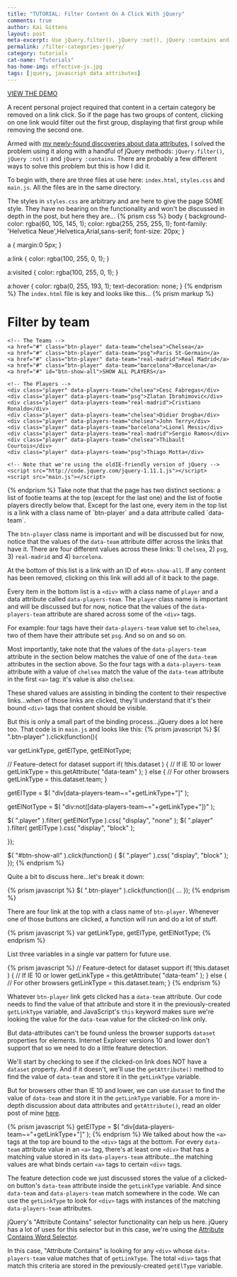 ```yaml
---
title: "TUTORIAL: Filter Content On A Click With jQuery"
comments: true
author: Kai Gittens
layout: post
meta-excerpt: Use jQuery.filter(), jQuery :not(), jQuery :contains and data attributes to filter out categorized content on a click. Includes a code demo.
permalink: /filter-categories-jquery/
category: tutorials
cat-name: "Tutorials"
has-home-img: effective-js.jpg
tags: [jquery, javascript data attributes]
---
```

<a href="http://codepen.io/kaidez/pen/azmRXm" class="demoLink" target="blank">VIEW THE DEMO</a>

A recent personal project required that content in a certain category be removed on a link click. So if the page has two groups of content, clicking on one link would filter out the first group, displaying that first group while removing the second one.

Armed with [my newly-found discoveries about data attributes](/load-data-attributes-mouseclicks/ "Read kaidez's blog post on loading in page content with data attributes"), I solved the problem using it along with a handful of jQuery methods: `jQuery.filter()`, `jQuery :not()` and `jQuery :contains`. There are probably a few different ways to solve this problem but this is how I did it.

To begin with, there are three files at use here: `index.html`, `styles.css` and `main.js`.  All the files are in the same directory.

The styles in `styles.css` are arbitrary and are here to give the page SOME style.  They have no bearing on the functionality and won't be discussed in depth in the post, but here they are...
{% prism css %}
body {
  background-color: rgba(60, 105, 145, 1);
  color: rgba(255, 255, 255, 1);
  font-family: 'Helvetica Neue',Helvetica,Arial,sans-serif;
  font-size: 20px;
}

a {
  margin:0 5px;
}

a:link {
  color: rgba(100, 255, 0, 1);
}

a:visited {
  color: rgba(100, 255, 0, 1);
}

a:hover {
  color: rgba(0, 255, 193, 1);
  text-decoration: none;
}
{% endprism %}
The `index.html` file is key and looks like this...
{% prism markup %}
<!DOCTYPE html>
<html lang="en">
  <head>
    <meta charset="UTF-8">
    <title>Filter Content On A Click With jQuery</title>
    <link rel="stylesheet" href="styles.css" media="all" />
  </head>
  <body>
    <h1>Filter by team</h1>

    <!-- The Teams -->
    <a href="#" class="btn-player" data-team="chelsea">Chelsea</a>
    <a href="#" class="btn-player" data-team="psg">Paris St-Germain</a>
    <a href="#" class="btn-player" data-team="real-madrid">Real Madrid</a>
    <a href="#" class="btn-player" data-team="barcelona">Barcelona</a>
    <a href="#" id="btn-show-all">SHOW ALL PLAYERS</a>

    <!-- The Players -->
    <div class="player" data-players-team="chelsea">Cesc Fabregas</div>
    <div class="player" data-players-team="psg">Zlatan Ibrahimović</div>
    <div class="player" data-players-team="real-madrid">Cristiano Ronaldo</div>
    <div class="player" data-players-team="chelsea">Didier Drogba</div>
    <div class="player" data-players-team="chelsea">John Terry</div>
    <div class="player" data-players-team="barcelona">Lionel Messi</div>
    <div class="player" data-players-team="real-madrid">Sergio Ramos</div>
    <div class="player" data-players-team="chelsea">Thibault Courtois</div>
    <div class="player" data-players-team="psg">Thiago Motta</div>

    <!-- Note that we're using the oldIE-friendly version of jQuery -->
    <script src="http://code.jquery.com/jquery-1.11.1.js"></script>
    <script src="main.js"></script>
  </body>
</html>
{% endprism %}
Take note that that the page has two distinct sections: a list of footie teams at the top (except for the last one) and the list of footie players directly below that. Except for the last one, every item in the top list is a link with a class name of `btn-player` and a data attribute called `data-team`.

The `btn-player` class name is important and will be discussed but for now, notice that the values of the `data-team` attribute differ across the links that have it. There are four different values across these links: 1) `chelsea`, 2) `psg`, 3) `real-madrid` and 4) `barcelona`.

At the bottom of this list is a link with an ID of `#btn-show-all`. If any content has been removed, clicking on this link will add all of it back to the page.  

Every item in the bottom list is a `<div>` with a class name of `player` and a data attribute called `data-players-team`. The `player` class name is important and will be discussed but for now, notice that the values of the `data-players-team` attribute are shared across some of the `<div>` tags.

For example: four tags have their `data-players-team` value set to `chelsea`, two of them have their attribute set `psg`. And so on and so on.

Most importantly, take note that the values of the `data-players-team`  attribute in the section below matches the value of one of the `data-team` attributes in the section above. So the four tags with a `data-players-team` attribute with a value of `chelsea` match the value of the `data-team` attribute in the first `<a>` tag: it's value is also `chelsea`.

These shared values are assisting in binding the content to their respective links...when of those links are clicked, they'll understand that it's their bound `<div>` tags that content should be visible.

But this is only a small part of the binding process...jQuery does a lot here too.  That code is in `main.js` and looks like this:
{% prism javascript %}
$( ".btn-player" ).click(function(){

  var getLinkType, getElType, getElNotType;

  // Feature-detect for dataset support
  if( !this.dataset ) { // If IE 10 or lower
    getLinkType = this.getAttribute( "data-team" );
   } else { // For other browsers
     getLinkType = this.dataset.team;
   }

  getElType = $( "div[data-players-team~="+getLinkType+"]" );

  getElNotType = $( "div:not([data-players-team~="+getLinkType+"])" );

   $( ".player" ).filter( getElNotType ).css( "display", "none" );
   $( ".player" ).filter( getElType ).css( "display", "block" );

});

$( "#btn-show-all" ).click(function() {
  $( ".player" ).css( "display", "block" );
});
{% endprism %}

Quite a bit to discuss here...let's break it down:

{% prism javascript %}
$( ".btn-player" ).click(function(){
  ...
});
{% endprism %}

There are four link at the top with a class name of `btn-player`. Whenever one of those buttons are clicked, a function will run and do a lot of stuff.

{% prism javascript %}
var getLinkType, getElType, getElNotType;
{% endprism %}

List three variables in a single var pattern for future use.

{% prism javascript %}
// Feature-detect for dataset support
if( !this.dataset ) { // If IE 10 or lower
  getLinkType = this.getAttribute( "data-team" );
} else { // For other browsers
  getLinkType = this.dataset.team;
}
{% endprism %}

Whatever `btn-player` link gets clicked has a `data-team` attribute. Our code needs to find the value of that attribute and store it in the previously-created `getLinkType` variable, and JavaScript's `this` keyword makes sure we're looking the value for the `data-team` value for the clicked-on link only.

But data-attributes can't be found unless the browser supports `dataset` properties for elements. Internet Explorer versions 10 and lower don't support that so we need to do a little feature detection.

We'll start by checking to see if the clicked-on link does NOT have a `dataset` property. And if it doesn't, we'll use the `getAttribute()` method to find the value of `data-team` and store it in the `getLinkType` variable.

But for browsers other than IE 10 and lower, we can use `dataset` to find the value of `data-team` and store it in the `getLinkType` variable. For a more in-depth discussion about data attributes and `getAttribute()`, read an older post of mine [here](/load-data-attributes-mouseclicks/ "Read kaidez's blog post on loading in page content with data attributes").

{% prism javascript %}
getElType = $( "div[data-players-team~="+getLinkType+"]" );
{% endprism %}
We talked about how the `<a>` tags at the top are bound to the `<div>` tags at the bottom. For every `data-team` attribute value in an `<a>` tag, there's at least one `<div>` that has a matching value stored in its `data-players-team` attribute...the matching values are what binds certain `<a>` tags to certain `<div>` tags.

The feature detection code we just discussed stores the value of a clicked-on button's `data-team` attribute inside the `getLinkType` variable. And since `data-team` and `data-players-team` match somewhere in the code. We can use the `getLinkType` to look for `<div>` tags with instances of the matching `data-players-team` attributes.

jQuery's "Attribute Contains" selector functionality can help us here. jQuery has a lot of uses for this selector but in this case, we're using the [Attribute Contains Word Selector](http://api.jquery.com/attribute-contains-word-selector/).

In this case, "Attribute Contains" is looking for any `<div>` whose `data-players-team` value matches that of `getLinkType`. The total `<div>` tags that match this criteria are stored in the previously-created `getElType` variable.
